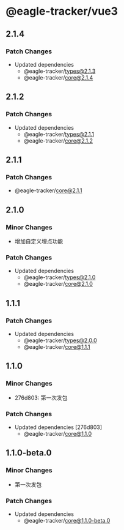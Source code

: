 # @eagle-tracker/vue3

## 2.1.4

### Patch Changes

- Updated dependencies
  - @eagle-tracker/types@2.1.3
  - @eagle-tracker/core@2.1.4

## 2.1.2

### Patch Changes

- Updated dependencies
  - @eagle-tracker/types@2.1.1
  - @eagle-tracker/core@2.1.2

## 2.1.1

### Patch Changes

- @eagle-tracker/core@2.1.1

## 2.1.0

### Minor Changes

- 增加自定义埋点功能

### Patch Changes

- Updated dependencies
  - @eagle-tracker/types@2.1.0
  - @eagle-tracker/core@2.1.0

## 1.1.1

### Patch Changes

- Updated dependencies
  - @eagle-tracker/types@2.0.0
  - @eagle-tracker/core@1.1.1

## 1.1.0

### Minor Changes

- 276d803: 第一次发包

### Patch Changes

- Updated dependencies [276d803]
  - @eagle-tracker/core@1.1.0

## 1.1.0-beta.0

### Minor Changes

- 第一次发包

### Patch Changes

- Updated dependencies
  - @eagle-tracker/core@1.1.0-beta.0
